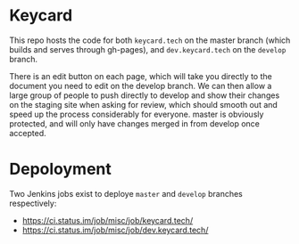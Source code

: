 # Keycard

This repo hosts the code for both `keycard.tech` on the master branch (which builds and serves through gh-pages), and `dev.keycard.tech` on the `develop` branch.

There is an edit button on each page, which will take you directly to the document you need to edit on the develop branch. We can then allow a large group of people to push directly to develop and show their changes on the staging site when asking for review, which should smooth out and speed up the process considerably for everyone. master is obviously protected, and will only have changes merged in from develop once accepted.

# Depoloyment

Two Jenkins jobs exist to deploye `master` and `develop` branches respectively:

* https://ci.status.im/job/misc/job/keycard.tech/
* https://ci.status.im/job/misc/job/dev.keycard.tech/
